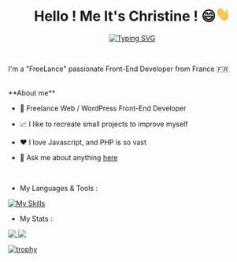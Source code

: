 <h1 align="center">Hello ! Me It's Christine ! 😄<img src="https://raw.githubusercontent.com/ABSphreak/ABSphreak/master/gifs/Hi.gif" width="30px"></h1>
<p align="center">
  <a href="https://github.com/ChristineCRATO/"><a href="https://git.io/typing-svg"><img src="https://readme-typing-svg.herokuapp.com?font=Fira+Code&pause=1000&center=true&width=435&lines=Passionate+Developer;Limitless+Creator;Never+Short+Of+Ideas;Waiting+Yours+Projects&color=FF69B4" alt="Typing SVG" /></a>  
</p>
<br />

I'm a "FreeLance" passionate Front-End Developer from France 🇫🇷

<br />
**About me**

- 💼 Freelance Web / WordPress Front-End Developer

- 📈 I like to recreate small projects to improve myself

- ❤️ I love Javascript, and PHP is so vast

- 💬 Ask me about anything [here](gitpixel54@gmail.com)

  <br />
 

- My Languages & Tools :

 [![My Skills](https://skillicons.dev/icons?i=html,css,sass,php,js,mysql,wordpress,vscode,jquery,figma,codepen,github,gmail,linkedin,notion&perline=7)](https://skillicons.dev)


- My Stats :

<a href="https://github.com/ChristineCRATO">
  <img height="150" align="top" src="https://github-readme-stats.vercel.app/api/top-langs/?username=ChristineCRATO&layout=compact&theme=rose" />
</a>
<a href="https://github.com/ChristineCRATO/github-readme-stats">
  <img height="150" align="top" src="https://github-readme-stats.vercel.app/api?username=ChristineCRATO&show_icons=true&theme=rose" />
</a>


  [![trophy](https://github-profile-trophy.vercel.app/?username=ChristineCRATO&theme=rose)](https://github.com/ChristineCRATO/github-profile-trophy)

<br />
